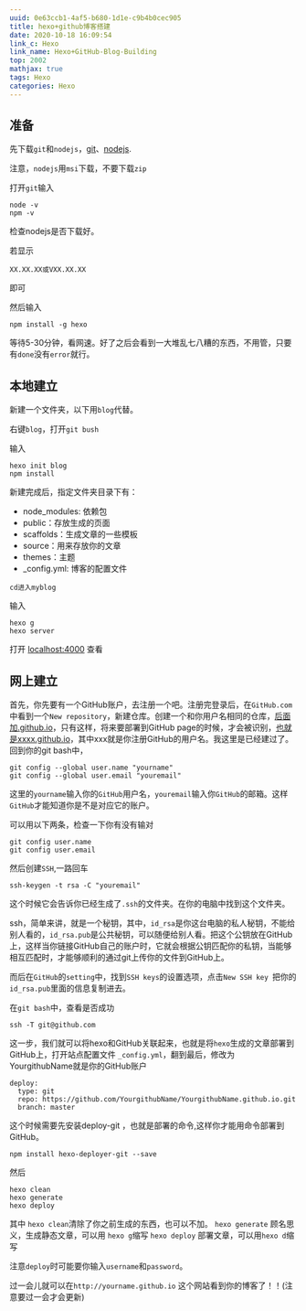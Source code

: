 ```yaml
---
uuid: 0e63ccb1-4af5-b680-1d1e-c9b4b0cec905
title: hexo+github博客搭建
date: 2020-10-18 16:09:54
link_c: Hexo
link_name: Hexo+GitHub-Blog-Building
top: 2002
mathjax: true
tags: Hexo
categories: Hexo
---
```




## 准备

先下载`git`和`nodejs`，[git](https://git-scm.com/downloads)、[nodejs](https://nodejs.org/en/download/). 

注意，`nodejs`用`msi`下载，不要下载`zip`

<!--more-->

打开`git`输入

```
node -v
npm -v
```

检查nodejs是否下载好。

若显示
```
XX.XX.XX或VXX.XX.XX
```

即可

然后输入

```
npm install -g hexo
```

等待5-30分钟，看网速。好了之后会看到一大堆乱七八糟的东西，不用管，只要有`done`没有`error`就行。

## 本地建立

新建一个文件夹，以下用`blog`代替。

右键`blog`，打开`git bush`

输入

```
hexo init blog
npm install
```

新建完成后，指定文件夹目录下有：

- node_modules: 依赖包
- public：存放生成的页面
- scaffolds：生成文章的一些模板
- source：用来存放你的文章
- themes：主题
- _config.yml: 博客的配置文件

`cd进入myblog`

输入

```
hexo g
hexo server
```

打开 [localhost:4000](localhost:4000) 查看

## 网上建立
首先，你先要有一个GitHub账户，去注册一个吧。注册完登录后，在`GitHub.com`中看到一个`New repository`，新建仓库。
​创建一个和你用户名相同的仓库，[后面加.github.io](http://XXX.github.io/)，只有这样，将来要部署到GitHub page的时候，才会被识别，[也就是xxxx.github.io](http://XXX.github.io/)，其中xxx就是你注册GitHub的用户名。我这里是已经建过了。
​回到你的git bash中，

```
git config --global user.name "yourname"
git config --global user.email "youremail"
```

这里的`yourname`输入你的`GitHub`用户名，`youremail`输入你`GitHub`的邮箱。这样`GitHub`才能知道你是不是对应它的账户。

可以用以下两条，检查一下你有没有输对

```
git config user.name
git config user.email
```

然后创建`SSH`,一路回车

```
ssh-keygen -t rsa -C "youremail"
```

这个时候它会告诉你已经生成了`.ssh`的文件夹。在你的电脑中找到这个文件夹。

ssh，简单来讲，就是一个秘钥，其中，`id_rsa`是你这台电脑的私人秘钥，不能给别人看的，`id_rsa.pub`是公共秘钥，可以随便给别人看。把这个公钥放在GitHub上，这样当你链接GitHub自己的账户时，它就会根据公钥匹配你的私钥，当能够相互匹配时，才能够顺利的通过git上传你的文件到GitHub上。

而后在`GitHub`的`setting`中，找到`SSH keys`的设置选项，点击`New SSH key `把你的`id_rsa.pub`里面的信息复制进去。

在`git bash`中，查看是否成功

```
ssh -T git@github.com
```

这一步，我们就可以将hexo和GitHub关联起来，也就是将`hexo`生成的文章部署到GitHub上，打开站点配置文件 `_config.yml`，翻到最后，修改为
YourgithubName就是你的GitHub账户

```
deploy:
  type: git
  repo: https://github.com/YourgithubName/YourgithubName.github.io.git
  branch: master
```

这个时候需要先安装deploy-git ，也就是部署的命令,这样你才能用命令部署到GitHub。

```
npm install hexo-deployer-git --save
```

然后

```
hexo clean
hexo generate
hexo deploy
```

其中 `hexo clean`清除了你之前生成的东西，也可以不加。
`hexo generate` 顾名思义，生成静态文章，可以用 `hexo g`缩写
​`hexo deploy` 部署文章，可以用`hexo d`缩写

注意`deploy`时可能要你输入`username`和`password`。

过一会儿就可以在`http://yourname.github.io` 这个网站看到你的博客了！！(注意要过一会才会更新)